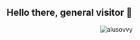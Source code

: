 ## Hello there, general visitor 👋



<p align="center"> 
  <img src="https://komarev.com/ghpvc/?username=alusovvy&label=Profile%20views&color=ce9927&style=flat" alt="alusovvy" /> 
</p>

